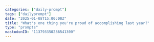 ```yaml
---
categories: ["daily-prompt"]
tags: ["dailyprompt"]
date: "2025-01-08T15:00:00Z"
title: "What's one thing you're proud of accomplishing last year?"
type: "prompts"
mastodonID: "113793350236541300"
---
```

